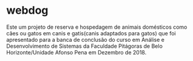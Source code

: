 # webdog
Este um projeto de reserva e hospedagem de animais domésticos como cães ou gatos em canis e gatis(canis adaptados para gatos) que foi apresentado para a banca de conclusão do curso em Análise e Desenvolvimento de Sistemas da Faculdade Pitágoras de Belo Horizonte/Unidade Afonso Pena em Dezembro de 2018.
